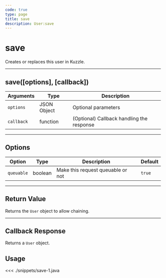 ```yaml
---
code: true
type: page
title: save
description: User:save
---
```


# save

Creates or replaces this user in Kuzzle.

---

## save([options], [callback])

| Arguments  | Type        | Description                               |
| ---------- | ----------- | ----------------------------------------- |
| `options`  | JSON Object | Optional parameters                       |
| `callback` | function    | (Optional) Callback handling the response |

---

## Options

| Option     | Type    | Description                       | Default |
| ---------- | ------- | --------------------------------- | ------- |
| `queuable` | boolean | Make this request queuable or not | `true`  |

---

## Return Value

Returns the `User` object to allow chaining.

---

## Callback Response

Returns a `User` object.

## Usage

<<< ./snippets/save-1.java
